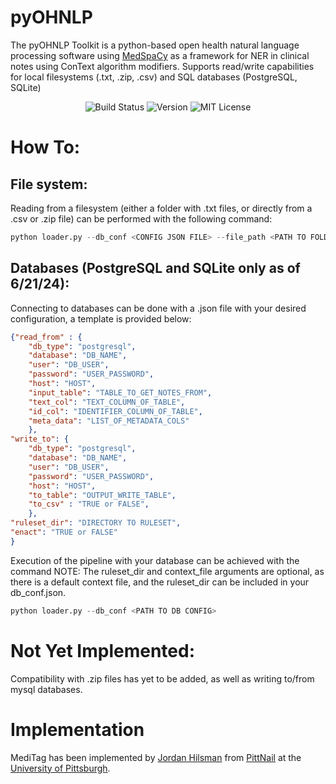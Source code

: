 # pyOHNLP
The pyOHNLP Toolkit is a python-based open health natural language processing software using
[MedSpaCy][medspacy] as a framework for NER in clinical notes using ConText algorithm modifiers. Supports
read/write capabilities for local filesystems (.txt, .zip, .csv) and SQL databases (PostgreSQL,
SQLite)

<p align=center>
    <img src="https://img.shields.io/badge/build-partial-orange" alt="Build Status">
    <img src="https://img.shields.io/badge/Version-1.12-green" alt="Version">
    <img src="https://img.shields.io/badge/license-MIT-green" alt="MIT License">
</p>

# How To:
## File system:

Reading from a filesystem (either a folder with .txt files, or directly from a .csv or .zip file)
can be performed with the following command:

```python
python loader.py --db_conf <CONFIG JSON FILE> --file_path <PATH TO FOLDER OR FILE>
```

## Databases (PostgreSQL and SQLite only as of 6/21/24):
Connecting to databases can be done with a .json file with your desired configuration, a template is
provided below:

```json
{"read_from" : {
    "db_type": "postgresql",
    "database": "DB_NAME",
    "user": "DB_USER",
    "password": "USER_PASSWORD",
    "host": "HOST",
    "input_table": "TABLE_TO_GET_NOTES_FROM",
    "text_col": "TEXT_COLUMN_OF_TABLE",
    "id_col": "IDENTIFIER_COLUMN_OF_TABLE",
    "meta_data": "LIST_OF_METADATA_COLS"
    },
"write_to": {
    "db_type": "postgresql",
    "database": "DB_NAME",
    "user": "DB_USER",
    "password": "USER_PASSWORD",
    "host": "HOST",
    "to_table": "OUTPUT_WRITE_TABLE",
    "to_csv" : "TRUE or FALSE",
    },
"ruleset_dir": "DIRECTORY TO RULESET",
"enact": "TRUE or FALSE"
}

```

Execution of the pipeline with your database can be achieved with the command
NOTE: The ruleset_dir and context_file arguments are optional, as there is a default context file,
and the ruleset_dir can be included in your db_conf.json.
```python
python loader.py --db_conf <PATH TO DB CONFIG>
```

# Not Yet Implemented:
Compatibility with .zip files has yet to be added, as well as writing to/from mysql databases.

# Implementation
MediTag has been implemented by [Jordan Hilsman][jordan] from [PittNail][pn] at the [University of Pittsburgh][pitt].

[medspacy]: https://github.com/medspacy/medspacy
[jordan]: https://jordanhilsman.github.io
[pn]: https://pittnail.github.io
[pitt]: https://shrs.pitt.edu
